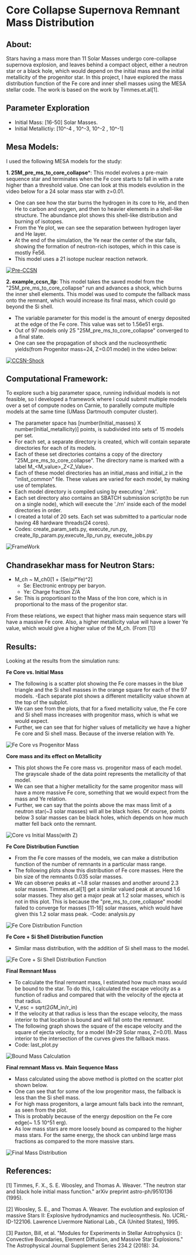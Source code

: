 # Core Collapse Supernova Remnant Mass Distribution

## About:
Stars having a mass more than 11 Solar Masses undergo core-collapse supernova explosion, and leaves behind a compact object, either a neutron star or a black hole, which would depend on the initial mass and the initial metallicity of the progenitor star.
In this project, I have explored the mass distribution function of the Fe core and inner shell masses using the MESA stellar code. The work is based on the work by Timmes.et.al[1].

## Parameter Exploration
- Initial Mass: [16-50] Solar Masses.
- Initial Metallictiy: [10^-4 , 10^-3, 10^-2 , 10^-1]

## Mesa Models:
I used the following MESA models for the study:

**1. 25M_pre_ms_to_core_collapse***: This model evolves a pre-main sequence star and terminates when the Fe core starts to fall in with a rate higher than a threshold value. One can look at this models evolution in the video below for a 24 solar mass star with z=0.01.
  - One can see how the star burns the hydrogen in its core to He, and then He to carbon and oxygen, and then to heavier elements in a shell-like structure. The abundance plot shows this shell-like distribution and burning of isotopes.
  - From the Ye plot, we can see the separation between hydrogen layer and He layer.
  - At the end of the simulation, the Ye near the center of the star falls, showing the formation of neutron-rich isotopes, which in this case is mostly Fe56.
  - This model uses a 21 isotope nuclear reaction network.
 
[![Pre-CCSN](https://github.com/vishaltiwari/CCSN_rem_mass_dis/blob/master/images/pre_ccsn.png)](https://youtu.be/7sy38ll-mTc)


**2. example_ccsn_IIp**: This model takes the saved model from the "25M_pre_ms_to_core_collapse" run and advances a shock, which burns the inner shell elements. This model was used to compute the fallback mass onto the remnant, which would increase its final mass, which could go beyond the Si shell.

- The variable parameter for this model is the amount of energy deposited at the edge of the Fe core. This value was set to 1.56e51 ergs. 
- Out of 97 models only 25 "25M_pre_ms_to_core_collapse" converged to a final state.
- One can see the propagation of shock and the nucleosynthetic yields(from Progenitor mass=24, Z=0.01 model) in the video below:

[![CCSN-Shock](https://github.com/vishaltiwari/CCSN_rem_mass_dis/blob/master/images/ccsn_shock.png)](https://youtu.be/y8ilgMQUdqQ)

## Computational Framework:

To explore such a big parameter space, running individual models is not feasible, so I developed a framework where I could submit multiple models over a set of compute nodes on Carnie, to parallelly compute multiple models at the same time (UMass Dartmouth computer cluster).

- The parameter space has [number(Initial_masses) X number(Initial_metallicity)] points, is subdivided into sets of 15 models per set.
- For each set, a separate directory is created, which will contain separate directories for each of its models.
- Each of these set directories contains a copy of the directory "25M_pre_ms_to_core_collapse". The directory name is marked with a label M_<M_value>_Z<Z_Value>.
- Each of these model directories has an initial_mass and initial_z in the "inlist_common" file. These values are varied for each model, by making use of templates.
- Each model directory is compiled using by executing './mk'.
- Each set directory also contains an SBATCH submission script(to be run on a single node), which will execute the './rn' inside each of the model directories in order.
- I created a total of 20 sets. Each set was submitted to a particular node having 48 hardware threads(24 cores).
- Codes: create_param_sets.py, execute_run.py, create_IIp_param.py,execute_IIp_run.py, execute_jobs.py

![FrameWork](https://raw.githubusercontent.com/vishaltiwari/CCSN_rem_mass_dis/master/images/Framework_astro_project.png)

## Chandrasekhar mass for Neutron Stars:
 - M_ch ~ M_ch0[1 + (Se/pi*Ye)^2]
    - Se: Electronic entropy per baryon.
    - Ye: Charge fraction Z/A
  - Se: This is proportioanl to the Mass of the Iron core, which is in proportional to the mass of the progenitor star.
  
From these relations, we expect that higher mass main sequence stars will have a massive Fe core. Also, a higher metallicity value will have a lower Ye value, which would give a higher value of the M_ch. (From [1])

## Results:

Looking at the results from the simulation runs:

**Fe Core vs. Initial Mass**
- The following is a scatter plot showing the Fe core masses in the blue triangle and the Si shell masses in the orange square for each of the 97 models. 
-Each separate plot shows a different metallicity value shown at the top of the subplot.
- We can see from the plots, that for a fixed metallicity value, the Fe core and Si shell mass increases with progenitor mass, which is what we would expect.
- Further, we can see that for higher values of metallicity we have a higher Fe core and Si shell mass. Because of the inverse relation with Ye.

![Fe Core vs Progenitor Mass](https://github.com/vishaltiwari/CCSN_rem_mass_dis/blob/master/images/fe_sI_core.png)

**Core mass and its effect on Metallicity**
- This plot shows the Fe core mass vs. progenitor mass of each model. The grayscale shade of the data point represents the metallicity of that model. 
- We can see that a higher metallicity for the same progenitor mass will have a more massive Fe core, something that we would expect from the mass and Ye relation.
- Further, we can say that the points above the max mass limit of a neutron star(~3 solar masses) will all be black holes. Of course, points below 3 solar masses can be black holes, which depends on how much matter fell back onto the remnant.

![Core vs Initial Mass(with Z)](https://github.com/vishaltiwari/CCSN_rem_mass_dis/blob/master/images/Fecore_mass_vs_main_seq_metal.png)

**Fe Core Distribution Function**
- From the Fe core masses of the models, we can make a distribution function of the number of remnants in a particular mass range.
- The following plots show this distribution of Fe core masses. Here the bin size of the remnants 0.035 solar masses.
- We can observe peaks at ~1.8 solar masses and another around 2.3 solar masses. Timmes.et.al[1] get a similar valued peak at around 1.6 solar masses. They also get a major peak at 1.2 solar masses, which is not in this plot. This is because the "pre_ms_to_core_collapse" model failed to converge for masses [11-16] solar masses, which would have given this 1.2 solar mass peak.
-Code: analysis.py

![Fe Core Distribution Function](https://github.com/vishaltiwari/CCSN_rem_mass_dis/blob/master/images/Fe_core_distribution.png)

**Fe Core + Si Shell Distribution Function**

- Similar mass distribution, with the addition of Si shell mass to the model.

![Fe Core + Si Shell Distribution Function](https://github.com/vishaltiwari/CCSN_rem_mass_dis/blob/master/images/Fe_plus_si_core_distribution.png)

**Final Remnant Mass**

- To calculate the final remnant mass, I estimated how much mass would be bound to the star. To do this, I calculated the escape velocity as a function of radius and compared that with the velocity of the ejecta at that radius.
- V_esc = sqrt(2*G*M_in/r_in)
- If the velocity at that radius is less than the escape velocity, the mass interior to that location is bound and will fall onto the remnant.
- The following graph shows the square of the escape velocity and the square of ejecta velocity, for a model (M=29 Solar mass, Z=0.01). Mass interior to the intersection of the curves gives the fallback mass.
- Code: last_plot.py

![Bound Mass Calculation](https://github.com/vishaltiwari/CCSN_rem_mass_dis/blob/master/images/velocity_escape_graph.png)

**Final remnant Mass vs. Main Sequence Mass**
- Mass calculated using the above method is plotted on the scatter plot shown below.
- One can see that for some of the low progenitor mass, the fallback is less than the Si shell mass.
- For high mass progenitors, a large amount falls back into the remnant, as seen from the plot.
- This is probably because of the energy deposition on the Fe core edge(~ 1.5 10^51 erg). 
- As low mass stars are more loosely bound as compared to the higher mass stars. For the same energy, the shock can unbind large mass fractions as compared to the more massive stars.

![Final Mass Distribution](https://github.com/vishaltiwari/CCSN_rem_mass_dis/blob/master/images/last_plot.png)

## References:
[1] Timmes, F. X., S. E. Woosley, and Thomas A. Weaver. "The neutron star and black hole initial mass function." arXiv preprint astro-ph/9510136 (1995). 

[2] Woosley, S. E., and Thomas A. Weaver. The evolution and explosion of massive Stars II: Explosive hydrodynamics and nucleosynthesis. No. UCRL-ID-122106. Lawrence Livermore National Lab., CA (United States), 1995. 

[3] Paxton, Bill, et al. "Modules for Experiments in Stellar Astrophysics (): Convective Boundaries, Element Diffusion, and Massive Star Explosions." The Astrophysical Journal Supplement Series 234.2 (2018): 34.

